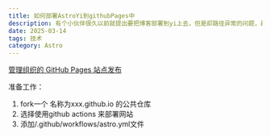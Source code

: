 ```yaml
---
title: 如何部署AstroYi到githubPages中
description: 有个小伙伴很久以前就提出要把博客部署到yi上去，但是却路径异常的问题，最近有点时间来把这个问题给解决一下吧
date: 2025-03-14
tags: 技术
category: Astro
---
```


[管理组织的 GitHub Pages 站点发布](https://docs.github.com/zh/organizations/managing-organization-settings/managing-the-publication-of-github-pages-sites-for-your-organization)

准备工作：

1. fork一个 名称为xxx.github.io 的公共仓库
2. 选择使用github actions 来部署网站
3. 添加/.github/workflows/astro.yml文件

